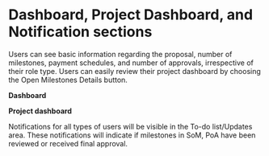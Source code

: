 # **Dashboard, Project Dashboard, and Notification sections**
Users can see basic information regarding the proposal, number of milestones, payment schedules, and number of approvals, irrespective of their role type. Users can easily review their project dashboard by choosing the Open Milestones Details button.

**Dashboard**

**Project dashboard**

Notifications for all types of users will be visible in the To-do list/Updates area. These notifications will indicate if milestones in SoM, PoA have been reviewed or received final approval.
